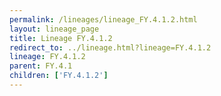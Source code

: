 ```yaml
---
permalink: /lineages/lineage_FY.4.1.2.html
layout: lineage_page
title: Lineage FY.4.1.2
redirect_to: ../lineage.html?lineage=FY.4.1.2
lineage: FY.4.1.2
parent: FY.4.1
children: ['FY.4.1.2']
---
```

